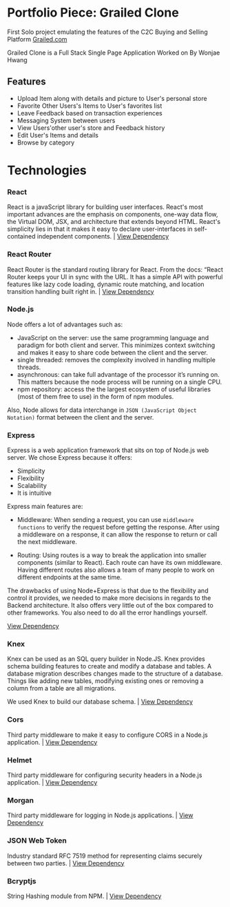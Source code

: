 # Portfolio Piece: Grailed Clone

First Solo project emulating the features of the C2C Buying and Selling Platform [Grailed.com](https://grailed.com)

Grailed Clone is a Full Stack Single Page Application Worked on By Wonjae Hwang

## Features

- Upload Item along with details and picture to User's personal store
- Favorite Other Users's Items to User's favorites list
- Leave Feedback based on transaction experiences
- Messaging System between users
- View Users'other user's store and Feedback history
- Edit User's Items and details
- Browse by category

# Technologies

### React
React is a javaScript library for building user interfaces. React's most important advances are the emphasis on components, one-way data flow, the Virtual DOM, JSX, and architecture that extends beyond HTML. React's simplicity lies in that it makes it easy to declare user-interfaces in self-contained independent components. | [View Dependency](https://reactjs.org/)

### React Router
React Router is the standard routing library for React. From the docs: “React Router keeps your UI in sync with the URL. It has a simple API with powerful features like lazy code loading, dynamic route matching, and location transition handling built right in. | [View Dependency](https://reacttraining.com/react-router/web/guides/quick-start)

### Node.js
Node offers a lot of advantages such as:
* JavaScript on the server: use the same programming language and paradigm for both client and server. This minimizes context switching and makes it easy to share code between the client and the server.
* single threaded: removes the complexity involved in handling multiple threads.
* asynchronous: can take full advantage of the processor it’s running on. This matters because the node process will be running on a single CPU.
* npm repository: access the the largest ecosystem of useful libraries (most of them free to use) in the form of npm modules.

Also, Node allows for data interchange in `JSON (JavaScript Object Notation)` format between the client and the server.

### Express
Express is a web application framework that sits on top of Node.js web server. We chose Express because it offers:
* Simplicity
* Flexibility
* Scalability
* It is intuitive

Express main features are:
* Middleware:
When sending a request, you can use `middleware functions` to verify the request before getting the response. After using a middleware on a response, it can allow the response to return or call the next middleware.

* Routing:
Using routes is a way to break the application into smaller components (similar to React). Each route can have its own middleware. Having different routes also allows a team of many people to work on different endpoints at the same time.

The drawbacks of using Node+Express is that due to the flexibility and control it provides, we needed to make more decisions in regards to the Backend architecture. It also offers very little out of the box compared to other frameworks. You also need to do all the error handlings yourself.

[View Dependency](https://expressjs.com/)

### Knex
Knex can be used as an SQL query builder in Node.JS. Knex provides schema building features to create and modify a database and tables.
A database migration describes changes made to the structure of a database. Things like adding new tables, modifying existing ones or removing a column from a table are all migrations.

We used Knex to build our database schema. | [View Dependency](https://knexjs.org/)

### Cors
Third party middleware to make it easy to configure CORS in a Node.js application. | [View Dependency](https://www.npmjs.com/package/cors)

### Helmet
Third party middleware for configuring security headers in a Node.js application. | [View Dependency](https://www.npmjs.com/package/helmet)

### Morgan
Third party middleware for logging in Node.js applications. | [View Dependency](https://www.npmjs.com/package/morgan)

### JSON Web Token
Industry standard RFC 7519 method for representing claims securely between two parties. | [View Dependency](https://www.npmjs.com/package/jsonwebtoken)

### Bcryptjs
String Hashing module from NPM. | [View Dependency](https://www.npmjs.com/package/bcryptjs)